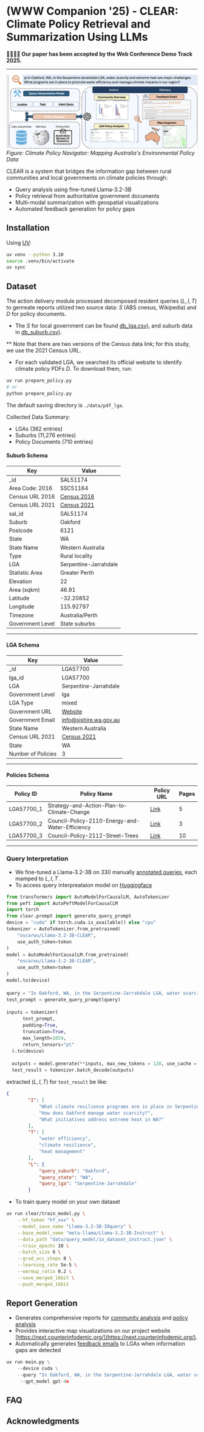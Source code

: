 # (WWW Companion '25) - CLEAR: Climate Policy Retrieval and Summarization Using LLMs
**🎉🎉🎉🎉 Our paper has been accepted by the Web Conference Demo Track 2025.**

---
![Overview of the CLEAR System](figs/p2m.jpg)
_Figure: Climate Policy Navigator: Mapping Australia's Environmental Policy Data_



CLEAR is a system that bridges the information gap between rural communities and local governments on climate policies through:
- Query analysis using fine-tuned Llama-3.2-3B
- Policy retrieval from authoritative government documents  
- Multi-modal summarization with geospatial visualizations
- Automated feedback generation for policy gaps

## Installation

Using [UV](https://docs.astral.sh/uv/getting-started/installation/):
```bash
uv venv --python 3.10
source .venv/bin/activate
uv sync
```



## Dataset 
The action delivery module processed decomposed resident queries ($L,I,T$) to genreate reports utilized two source data: $S$ (ABS cnesus, Wikipedia) and $D$ for policy documents.

- The $S$ for local government can be found [db_lga.csv)](data/db/db_lga.csv), and suburb data in [db_suburb.csv)](data/db/db_suburb.csv). 

** Note that there are two versions of the Census data link; for this study, we use 
the 2021 Census URL.

- For each validated LGA, we searched its official website to identify climate policy PDFs $D$. To download them, run:

```bash
uv run prepare_policy.py
# or
python prepare_policy.py
```
The default saving directory is `./data/pdf_lga`.


Collected Data Summary:
- LGAs (362 entries)
- Suburbs (11,276 entries)
- Policy Documents (710 entries)
#### Suburb Schema
| Key                 | Value                                                                                               |
|---------------------|---------------------------------------------------------------------------------------------------|
| _id                | SAL51174                                                                                           |
| Area Code: 2016    | SSC51164                                                                                           |
| Census URL 2016    | [Census 2016](https://www.abs.gov.au/census/find-census-data/quickstats/2016/SSC51164)              |
| Census URL 2021    | [Census 2021](https://abs.gov.au/census/find-census-data/quickstats/2021/SAL51174)                 |
| sal_id             | SAL51174                                                                                           |
| Suburb             | Oakford                                                                                           |
| Postcode           | 6121                                                                                              |
| State              | WA                                                                                                |
| State Name         | Western Australia                                                                                 |
| Type               | Rural locality                                                                                   |
| LGA                | Serpentine-Jarrahdale                                                                             |
| Statistic Area     | Greater Perth                                                                                    |
| Elevation          | 22                                                                                                |
| Area (sqkm)        | 46.91                                                                                            |
| Latitude           | -32.20852                                                                                        |
| Longitude          | 115.92797                                                                                        |
| Timezone           | Australia/Perth                                                                                  |
| Government Level   | State suburbs                                                                                    |

---

####  LGA Schema
| Key                 | Value                                                                                              |
|---------------------|---------------------------------------------------------------------------------------------------|
| _id                | LGA57700                                                                                          |
| lga_id             | LGA57700                                                                                          |
| LGA                | Serpentine-Jarrahdale                                                                             |
| Government Level   | lga                                                                                               |
| LGA Type           | mixed                                                                                            |
| Government URL     | [Website](https://www.sjshire.wa.gov.au/)                                                        |
| Government Email   | info@sjshire.wa.gov.au                                                                           |
| State Name         | Western Australia                                                                                 |
| Census URL 2021    | [Census 2021](https://www.abs.gov.au/census/find-census-data/quickstats/2021/LGA57700)            |
| State              | WA                                                                                                |
| Number of Policies | 3                                                                                                 |

---

####  Policies Schema
| Policy ID    | Policy Name                                    | Policy URL                                                                                                   | Pages |
|--------------|------------------------------------------------|-------------------------------------------------------------------------------------------------------------|-------|
| LGA57700_1   | Strategy-and-Action-Plan-to-Climate-Change    | [Link](https://www.sjshire.wa.gov.au/Profiles/sj/Assets/ClientData/E22_7277__Attachment_2_-_2015_Strategy_and_Action_Plan_-_to_Climate_Change_Agenda_Report_Item.pdf) | 5     |
| LGA57700_2   | Council-Policy-2110-Energy-and-Water-Efficiency | [Link](https://www.sjshire.wa.gov.au/documents/144/council-policy-2110-energy-and-water-efficiency)         | 3     |
| LGA57700_3   | Council-Policy-2112-Street-Trees              | [Link](https://www.sjshire.wa.gov.au/documents/152/council-policy-2112-street-trees)                        | 10    |


 
---

### Query Interpretation
  

 

- We fine-tuned a Llama-3.2-3B on 330 manually [annotated queries](data/query_model/io_query_2.json), each mamped to $L, I, T$ . 
- To access query interpreataion model on [Huggingface](https://huggingface.co/oscarwu/Llama-3.2-3B-CLEAR) 
```python
from transformers import AutoModelForCausalLM, AutoTokenizer
from peft import AutoPeftModelForCausalLM
import torch
from clear.prompt import generate_query_prompt
device = "cuda" if torch.cuda.is_available() else "cpu"
tokenizer = AutoTokenizer.from_pretrained(
    "oscarwu/Llama-3.2-3B-CLEAR", 
    use_auth_token=token
)
model = AutoModelForCausalLM.from_pretrained(
    "oscarwu/Llama-3.2-3B-CLEAR", 
    use_auth_token=token
)
model.to(device)

query = "In Oakford, WA, in the Serpentine-Jarrahdale LGA, water scarcity and extreme heat are major challenges. What programs are in place to promote water efficiency and manage climate impacts in our region?"
test_prompt = generate_query_prompt(query)

inputs = tokenizer(
      test_prompt,
      padding=True,
      truncation=True,
      max_length=1024,
      return_tensors="pt"
  ).to(device)

  outputs = model.generate(**inputs, max_new_tokens = 128, use_cache = True)
  test_result = tokenizer.batch_decode(outputs)
```

extracted ($L, I , T)$ for `test_result` be like:
```json
{
        "I": [
            "What climate resilience programs are in place in Serpentine-Jarrahdale LGA?",
            "How does Oakford manage water scarcity?",
            "What initiatives address extreme heat in WA?"
        ],
        "T": [
            "water efficiency",
            "climate resilience",
            "heat management"
        ],
        "L": {
            "query_suburb": "Oakford",
            "query_state": "WA",
            "query_lga": "Serpentine-Jarrahdale"
        }
```

- To train query model on your own dataset 
```bash
uv run clear/train_model.py \
    --hf_token "hf_xxx" \
    --model_save_name "Llama-3.2-3B-IOquery" \
    --base_model_name "meta-llama/Llama-3.2-3B-Instruct" \
    --data_path "data/query_model/io_dataset_instruct.json" \
    --train_epochs 10 \
    --batch_size 6 \
    --grad_acc_steps 8 \
    --learning_rate 5e-5 \
    --warmup_ratio 0.2 \
    --save_merged_16bit \
    --push_merged_16bit
```



## Report Generation

- Generates comprehensive reports for [community analysis](output/community_analysis_text) and [policy analysis](output/community_analysis_text)
- Provides interactive map visualizations on our project website [https://next.counterinfodemic.org/](https://next.counterinfodemic.org/). 
- Automatically generates [feedback emails]((output/email_report_text)) to LGAs when information gaps are detected 

```python
uv run main.py \
    --device cuda \
    --query "In Oakford, WA, in the Serpentine-Jarrahdale LGA, water scarcity and extreme heat are major challenges. What programs are in place to promote water efficiency and manage climate impacts in our region?" \
     --gpt_model gpt-4o

```
## FAQ



### 





## Acknowledgments
